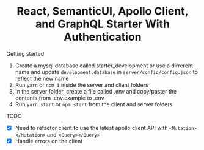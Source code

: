 <h1 align="center"><strong>React, SemanticUI, Apollo Client, and GraphQL Starter With Authentication</strong></h1>

Getting started

1.  Create a mysql database called starter_development or use a dirrerent name and update `development.database` in `server/config/config.json` to reflect the new name
2.  Run `yarn` or `npm i` inside the server and client folders
3.  In the server folder, create a file called .env and copy/paster the contents from .env.example to .env
4.  Run `yarn start` or `npm start` from the client and server folders

TODO

- [x] Need to refactor client to use the latest apollo client API with `<Mutation></Mutation>` and <`Query></Query>`
- [x] Handle errors on the client
